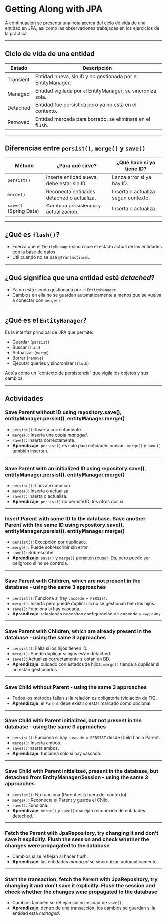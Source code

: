 # Getting Along with JPA

A continuación se presenta una nota acerca del ciclo de vida de una entidad en JPA, así como las observaciones trabajadas en los ejercicios de la práctica.

---

## Ciclo de vida de una entidad

| Estado    | Descripción                                                  |
|-----------|--------------------------------------------------------------|
| Transient | Entidad nueva, sin ID y no gestionada por el EntityManager.  |
| Managed   | Entidad vigilada por el EntityManager, se sincroniza sola.   |
| Detached  | Entidad fue persistida pero ya no está en el contexto.       |
| Removed   | Entidad marcada para borrado, se eliminará en el flush.      |

---

## Diferencias entre `persist()`, `merge()` y `save()`

| Método                 | ¿Para qué sirve?                                     | ¿Qué hace si ya tiene ID?              |
|------------------------|------------------------------------------------------|----------------------------------------|
| `persist()`            | Inserta entidad nueva, debe estar sin ID.            | Lanza error si ya hay ID.              |
| `merge()`              | Reconecta entidades detached o actualiza.            | Inserta o actualiza según contexto.    |
| `save()` (Spring Data) | Combina persistencia y actualización.                | Inserta o actualiza.                   |

---

## ¿Qué es `flush()`?

- Fuerza que el `EntityManager` sincronice el estado actual de las entidades con la base de datos.
- Útil cuando no se usa `@Transactional`.

---

## ¿Qué significa que una entidad esté *detached*?

- Ya no está siendo gestionada por el `EntityManager`.
- Cambios en ella no se guardan automáticamente a menos que se vuelva a conectar con `merge()`.

---

## ¿Qué es el `EntityManager`?

Es la interfaz principal de JPA que permite:

- Guardar (`persist`)
- Buscar (`find`)
- Actualizar (`merge`)
- Borrar (`remove`)
- Ejecutar queries y sincronizar (`flush`)

Actúa como un “contexto de persistencia” que vigila los objetos y sus cambios.

---

## Actividades

### Save Parent without ID using repository.save(), entityManager.persist(), entityManager.merge()

- `persist()`: Inserta correctamente.
- `merge()`: Inserta una copia *managed*.
- `save()`: Inserta correctamente.
- **Aprendizaje**: `persist()` es solo para entidades nuevas. `merge()` y `save()` también insertan.

---

### Save Parent with an initialized ID using repository.save(), entityManager.persist(), entityManager.merge()

- `persist()`: Lanza excepción.
- `merge()`: Inserta o actualiza.
- `save()`: Inserta o actualiza.
- **Aprendizaje**: `persist()` no permite ID; los otros dos sí.

---

### Insert Parent with some ID to the database. Save another Parent with the same ID using repository.save(), entityManager.persist(), entityManager.merge()

- `persist()`: Excepción por duplicado.
- `merge()`: Puede sobrescribir sin error.
- `save()`: Sobrescribe.
- **Aprendizaje**: `save()` y `merge()` permiten reusar IDs, pero puede ser peligroso si no se controla.

---

### Save Parent with Children, which are not present in the database - using the same 3 approaches

- `persist()`: Funciona si hay `cascade = PERSIST`.
- `merge()`: Inserta pero puede duplicar si no se gestionan bien los hijos.
- `save()`: Funciona si hay cascada.
- **Aprendizaje**: relaciones necesitan configuración de cascada y `mappedBy`.

---

### Save Parent with Children, which are already present in the database - using the same 3 approaches

- `persist()`: Falla si los hijos tienen ID.
- `merge()`: Puede duplicar si hijos están detached.
- `save()`: Actualiza correctamente si están en BD.
- **Aprendizaje**: cuidado con estados de hijos; `merge()` tiende a duplicar si no están gestionados.

---

### Save Child without Parent - using the same 3 approaches

- Todos los métodos fallan si la relación es obligatoria (violación de FK).
- **Aprendizaje**: el `Parent` debe existir o estar marcado como opcional.

---

### Save Child with Parent initialized, but not present in the database - using the same 3 approaches

- `persist()`: Funciona si hay `cascade = PERSIST` desde Child hacia Parent.
- `merge()`: Inserta ambos.
- `save()`: Inserta ambos.
- **Aprendizaje**: funciona solo si hay cascada.

---

### Save Child with Parent initialized, present in the database, but detached from EntityManager/Session - using the same 3 approaches

- `persist()`: No funciona (Parent está fuera del contexto).
- `merge()`: Reconecta el Parent y guarda el Child.
- `save()`: Funciona.
- **Aprendizaje**: `merge()` y `save()` manejan reconexión de entidades detached.

---

### Fetch the Parent with JpaRepository, try changing it and don’t save it explicitly. Flush the session and check whether the changes were propagated to the database

- Cambios sí se reflejan al hacer flush.
- **Aprendizaje**: las entidades *managed* se sincronizan automáticamente.

---

### Start the transaction, fetch the Parent with JpaRepository, try changing it and don’t save it explicitly. Flush the session and check whether the changes were propagated to the database

- Cambios también se reflejan sin necesidad de `save()`.
- **Aprendizaje**: dentro de una transacción, los cambios se guardan si la entidad está *managed*.
